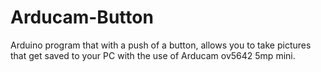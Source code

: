 # Arducam-Button
Arduino program that with a push of a button, allows you to take pictures that get saved to your PC with the use of Arducam ov5642 5mp mini.

